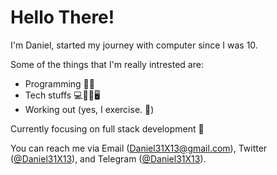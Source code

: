 # Hello There!
I'm Daniel, started my journey with computer since I was 10.

Some of the things that I'm really intrested are:
- Programming 👨‍💻 
- Tech stuffs 💻📡📱🖥 
- Working out (yes, I exercise. 🦾)

Currently focusing on full stack development 🚀

You can reach me via Email (Daniel31X13@gmail.com), Twitter ([@Daniel31X13](https://twitter.com/Daniel31X13)), and Telegram ([@Daniel31X13](https://t.me/Daniel31X13)).
